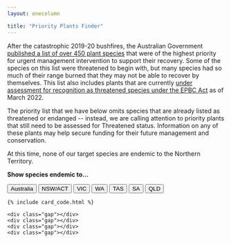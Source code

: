 ```yaml
---
layout: onecolumn

title: "Priority Plants Finder"
---
```


After the catastrophic 2019-20 bushfires, the Australian Government [published a list of over 450 plant species](https://www.awe.gov.au/environment/biodiversity/bushfire-recovery/bushfire-impacts/priority-plants) that were of the highest priority for urgent management intervention to support their recovery. Some of the species on this list were threatened to begin with, but many species had so much of their range burned that they may not be able to recover by themselves. This list also includes plants that are currently [under assessment for recognition as threatened species under the EPBC Act](https://www.environment.gov.au/sprat-public/action/fpal-submit) as of March 2022.

The priority list that we have below omits species that are already listed as threatened or endanged -- instead, we are calling attention to priority plants that still need to be assessed for Threatened status. Information on any of these plants may help secure funding for their future management and conservation. 

At this time, none of our target species are endemic to the Northern Territory.

<div class="controls">
    <p>
    <strong>Show species endemic to...</strong>
    </p><p>
    <button type="button" class="control" data-filter="all">Australia</button>
    <button type="button" class="control" data-filter=".nsw">NSW/ACT</button>
    <button type="button" class="control" data-filter=".vic">VIC</button>
    <button type="button" class="control" data-filter=".wa">WA</button>
    <button type="button" class="control" data-filter=".tas">TAS</button>
    <button type="button" class="control" data-filter=".sa">SA</button>
    <button type="button" class="control" data-filter=".qld">QLD</button>
    </p>
</div>

<div class="container">

    {% include card_code.html %}

    <div class="gap"></div>
    <div class="gap"></div>
    <div class="gap"></div>
    <div class="gap"></div>
</div>

<script src="_assets/js/mixitup.min.js"></script>

<script>
    var containerEl = document.querySelector('.container');

    var mixer = mixitup(containerEl, {
        load: {
            filter: 'all',
            sort: 'order:asc'
        },
        
        controls: {
            toggleLogic: 'or'
        }
    });
</script>
